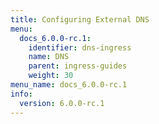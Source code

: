 ```yaml
---
title: Configuring External DNS
menu:
  docs_6.0.0-rc.1:
    identifier: dns-ingress
    name: DNS
    parent: ingress-guides
    weight: 30
menu_name: docs_6.0.0-rc.1
info:
  version: 6.0.0-rc.1
---
```


